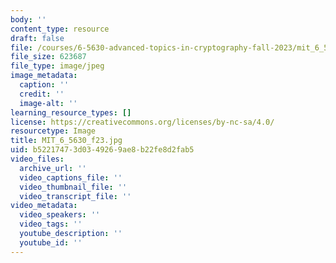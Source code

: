 ```yaml
---
body: ''
content_type: resource
draft: false
file: /courses/6-5630-advanced-topics-in-cryptography-fall-2023/mit_6_5630_f232.jpg
file_size: 623687
file_type: image/jpeg
image_metadata:
  caption: ''
  credit: ''
  image-alt: ''
learning_resource_types: []
license: https://creativecommons.org/licenses/by-nc-sa/4.0/
resourcetype: Image
title: MIT_6_5630_f23.jpg
uid: b5221747-3d03-4926-9ae8-b22fe8d2fab5
video_files:
  archive_url: ''
  video_captions_file: ''
  video_thumbnail_file: ''
  video_transcript_file: ''
video_metadata:
  video_speakers: ''
  video_tags: ''
  youtube_description: ''
  youtube_id: ''
---
```

